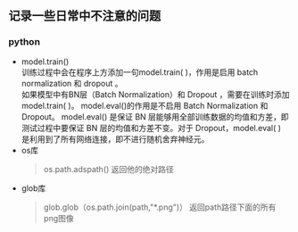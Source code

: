## 记录一些日常中不注意的问题
### python
* model.train()  
训练过程中会在程序上方添加一句model.train( )，作用是启用 batch normalization 和 dropout 。  
如果模型中有BN层（Batch Normalization）和 Dropout ，需要在训练时添加 model.train( )。
model.eval()的作用是不启用 Batch Normalization 和 Dropout。
model.eval() 是保证 BN 层能够用全部训练数据的均值和方差，即测试过程中要保证 BN 层的均值和方差不变。对于 Dropout，model.eval( ) 是利用到了所有网络连接，即不进行随机舍弃神经元。
* os库  
  > os.path.adspath()  返回他的绝对路径
* glob库  
  > glob.glob（os.path.join(path,"*.png")） 返回path路径下面的所有png图像
